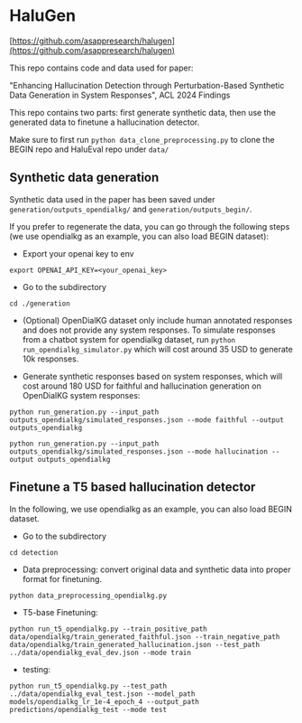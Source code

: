 # HaluGen

[https://github.com/asappresearch/halugen](https://github.com/asappresearch/halugen)

This repo contains code and data used for paper:

"Enhancing Hallucination Detection through Perturbation-Based Synthetic Data Generation in System Responses", ACL 2024 Findings

This repo contains two parts: first generate synthetic data, then use the generated data to finetune a hallucination detector.

Make sure to first run `python data_clone_preprocessing.py` to clone the BEGIN repo and HaluEval repo under `data/`

## Synthetic data generation

Synthetic data used in the paper has been saved under `generation/outputs_opendialkg/` and `generation/outputs_begin/`. 

If you prefer to regenerate the data, you can go through the following steps (we use opendialkg as an example, you can also load BEGIN dataset):

- Export your openai key to env

`export OPENAI_API_KEY=<your_openai_key>`

- Go to the subdirectory

`cd ./generation` 

- (Optional) OpenDialKG dataset only include human annotated responses and does not provide any system responses. To simulate responses from a chatbot system for opendialkg dataset, run `python run_opendialkg_simulator.py` which will cost around 35 USD to generate 10k responses.

- Generate synthetic responses based on system responses, which will cost around 180 USD for faithful and hallucination generation on OpenDialKG system responses: 

`python run_generation.py --input_path outputs_opendialkg/simulated_responses.json --mode faithful --output outputs_opendialkg`

`python run_generation.py --input_path outputs_opendialkg/simulated_responses.json --mode hallucination --output outputs_opendialkg`


## Finetune a T5 based hallucination detector 

In the following, we use opendialkg as an example, you can also load BEGIN dataset.

- Go to the subdirectory

`cd detection`

- Data preprocessing: convert original data and synthetic data into proper format for finetuning. 

`python data_preprocessing_opendialkg.py`

- T5-base Finetuning: 

`python run_t5_opendialkg.py --train_positive_path data/opendialkg/train_generated_faithful.json --train_negative_path data/opendialkg/train_generated_hallucination.json --test_path ../data/opendialkg_eval_dev.json --mode train`

- testing:

`python run_t5_opendialkg.py --test_path ../data/opendialkg_eval_test.json --model_path models/opendialkg_lr_1e-4_epoch_4 --output_path predictions/opendialkg_test --mode test`
